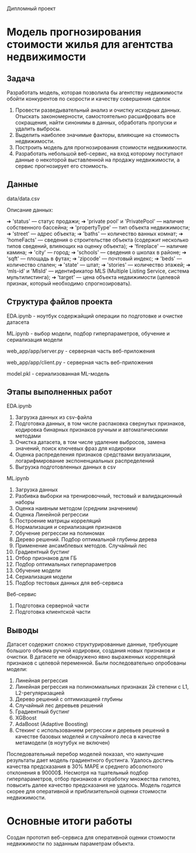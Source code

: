 Дипломный проект

# Модель прогнозирования стоимости жилья для агентства недвижимости


## Задача
Разработать модель, которая позволила бы агентству недвижимости обойти конкурентов по скорости и качеству совершения сделок

1. Провести разведывательный анализ и очистку исходных данных. Отыскать закономерности, самостоятельно расшифровать все сокращения, найти синонимы в данных, обработать пропуски и удалить выбросы.
2. Выделить наиболее значимые факторы, влияющие на стоимость недвижимости.
3. Построить модель для прогнозирования стоимости недвижимости.
4. Разработать небольшой веб-сервис, на вход которому поступают данные о некоторой выставленной на продажу недвижимости, а сервис прогнозирует его стоимость.
## Данные

data/data.csv

Описание данных:

➔ 'status' — статус продажи;
➔ 'private pool' и 'PrivatePool' — наличие собственного бассейна;
➔ 'propertyType' — тип объекта недвижимости;
➔ 'street' — адрес объекта;
➔ 'baths' — количество ванных комнат;
➔ 'homeFacts' — сведения о строительстве объекта (содержит несколько типов сведений, влияющих на оценку объекта);
➔ 'fireplace' — наличие камина;
➔ 'city' — город;
➔ 'schools' — сведения о школах в районе;
➔ 'sqft' — площадь в футах;
➔ 'zipcode' — почтовый индекс;
➔ 'beds' — количество спален;
➔ 'state' — штат;
➔ 'stories' — количество этажей;
➔ 'mls-id' и 'MlsId' — идентификатор MLS (Multiple Listing Service, система мультилистинга);
➔ 'target' — цена объекта недвижимости (целевой признак, который необходимо спрогнозировать).

## Структура файлов проекта


EDA.ipynb - ноутбук содержайщий операции по подготовке и очистке датасета

ML.ipynb - выбор модели, подбор гиперпараметров, обучение и сериализация модели

web_app/app/server.py - серверная часть веб-приложения

web_app/app/client.py - серверная часть веб-приложения

model.pkl - сериализованная ML-модель

## Этапы выполненных работ

EDA.ipynb
1. Загрузка данных из csv-файла
2. Подготовка данных, в том числе распаковка свернутых признаков, кодировка бинарных признаков ручным и автоматическими методами
3. Очистка датасета, в том числе удаление выбросов, замена значений, поиск ключевых фраз для кодировки 
3. Оценка распределения признаков средствами визуализации, логарифмирование экспоненциальных распределений
4. Выгрузка подготовленных данных в csv

ML.ipynb
1. Загрузка данных
2. Разбивка выборки на тренировочный, тестовый и валидационный наборы
3. Оценка наивным методом (средним значением)
4. Оценка Линейной регрессии
5. Построение матрицы корреляций
6. Нормализация и сериализация признаков
7. Обучение регрессии на полиномах
8. Дерево решений. Подбор оптимальной глубины дерева
9. Применение ансамблевых методов. Случайный лес
10. Градиентный бустинг
11. Отбор признаков для ГБ
12. Подбор оптимальных гиперпараметров
13. Обучение модели
14. Сериализация модели
15. Подбор тестовых данных для веб-сервиса

Веб-сервис
1. Подготовка серверной части
2. Подготовка клиентской части

## Выводы

Датасет содержит сложно структурированные данные, требующие большого объема ручной кодировки, создания новых признаков и очистки. В датасете не обнаружено явно выраженных корреляций признаков с целевой переменной.
Были последовательно опробованы модели:
1. Линейная регрессия
2. Линейная регрессия на полиномиальных признаках 2й степени с L1, L2-регуляризацией
3. Дерево решений с оптимизацией глубины
4. Случайный лес деревьев решений
5. Градиентный бустинг
6. XGBoost
7. AdaBoost (Adaptive Boosting)
7. Стекинг с использованием регрессии и деревьев решений в качестве базовых моделей и случайного леса в качестве метамодели (в ноутубук не включен)

Последовательный перебор моделей показал, что наилучшие результаты дает модель градиентного бустинга. Удалось достичь качества предсказания в 30% MAPE и среднего абсолютного отклонения в 90000$.
Несмотря на тщательный подбор гиперпараметров, отбор признаков и отработку множества гипотез, повысить далее качество предсказания не удалось. Модель годится скорее для оперативной и приблизительной оценки стоимости недвижимости.

# Основные итоги работы
Создан прототип веб-сервиса для оперативной оценки стоимости недвижимости по заданным параметрам объекта.